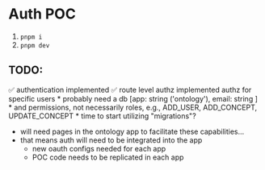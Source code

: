 # Auth POC

1. `pnpm i`
1. `pnpm dev`

## TODO:
✅ authentication implemented
✅ route level authz implemented
authz for specific users
	* probably need a db [app: string ('ontology'), email: string ]
	* and permissions, not necessarily roles, e.g., ADD_USER, ADD_CONCEPT, UPDATE_CONCEPT
	* time to start utilizing "migrations"?

* will need pages in the ontology app to facilitate these capabilities...
* that means auth will need to be integrated into the app
	* new oauth configs needed for each app
	* POC code needs to be replicated in each app
